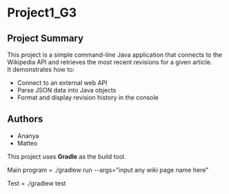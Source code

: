 # Project1_G3

## Project Summary
This project is a simple command-line Java application that connects to the Wikipedia API and retrieves the most recent revisions for a given article.  
It demonstrates how to:
- Connect to an external web API
- Parse JSON data into Java objects
- Format and display revision history in the console

## Authors
- Ananya
- Matteo

This project uses **Gradle** as the build tool.

Main program = ./gradlew run --args="input any wiki page name here"

Test = ./gradlew test
